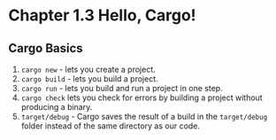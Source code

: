 # Chapter 1.3 Hello, Cargo!

## Cargo Basics

1. `cargo new` - lets you create a project.
2. `cargo build` - lets you build a project.
3. `cargo run` - lets you  build and run a project in one step.
4. `cargo check` lets you check for errors by building a project without producing a binary.
5. `target/debug` - Cargo saves the result of a build in the `target/debug` folder instead of the same directory as our code.